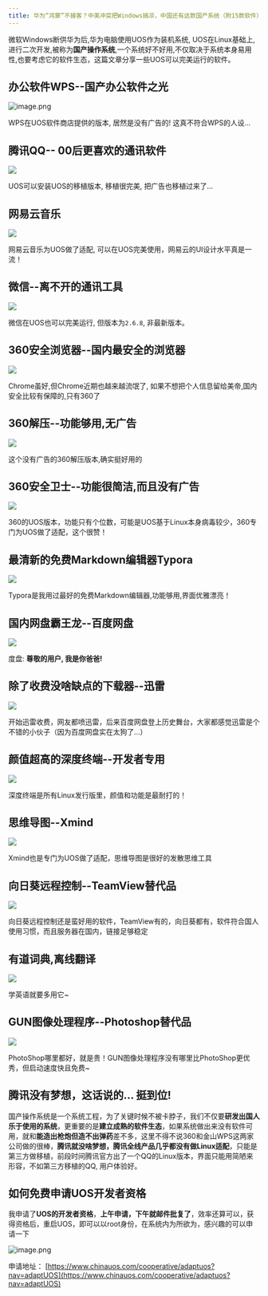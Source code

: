 ```yaml
---
title: 华为“鸿蒙”不接客？中美冲突把Windows搞凉，中国还有这款国产系统（附15款软件）
---
```


微软Windows断供华为后,华为电脑使用UOS作为装机系统, UOS在Linux基础上,进行二次开发,被称为**国产操作系统**,一个系统好不好用,不仅取决于系统本身易用性,也要考虑它的软件生态，这篇文章分享一些UOS可以完美运行的软件。



## 办公软件WPS--国产办公软件之光

![image.png](https://www.v2fy.com/asset/0i/jikemiji/jikemiji-md/kr-000084.assets/1240-20200723204347553.png)

WPS在UOS软件商店提供的版本, 居然是没有广告的! 这真不符合WPS的人设...

## 腾讯QQ-- 00后更喜欢的通讯软件

![](https://www.v2fy.com/asset/0i/jikemiji/jikemiji-md/kr-000084.assets/1240.png)

UOS可以安装UOS的移植版本, 移植很完美, 把广告也移植过来了...

## 网易云音乐

![](https://www.v2fy.com/asset/0i/jikemiji/jikemiji-md/kr-000084.assets/1240-20200723204347925.png)

网易云音乐为UOS做了适配, 可以在UOS完美使用，网易云的UI设计水平真是一流！


## 微信--离不开的通讯工具

![](https://www.v2fy.com/asset/0i/jikemiji/jikemiji-md/kr-000084.assets/1240-20200723204347502.png)

微信在UOS也可以完美运行, 但版本为`2.6.8`, 非最新版本。


## 360安全浏览器--国内最安全的浏览器


![](https://www.v2fy.com/asset/0i/jikemiji/jikemiji-md/kr-000084.assets/1240-20200723204347568.png)

Chrome虽好,但Chrome近期也越来越流氓了, 如果不想把个人信息留给美帝,国内安全比较有保障的,只有360了

## 360解压--功能够用,无广告

![](https://www.v2fy.com/asset/0i/jikemiji/jikemiji-md/kr-000084.assets/1240-20200723204347626.png)

这个没有广告的360解压版本,确实挺好用的

## 360安全卫士--功能很简洁,而且没有广告

![](https://www.v2fy.com/asset/0i/jikemiji/jikemiji-md/kr-000084.assets/1240-20200723204347376.png)

360的UOS版本，功能只有个位数，可能是UOS基于Linux本身病毒较少，360专门为UOS做了适配，这个很赞！


## 最清新的免费Markdown编辑器Typora

![](https://www.v2fy.com/asset/0i/jikemiji/jikemiji-md/kr-000084.assets/1240-20200723204347441.png)

Typora是我用过最好的免费Markdown编辑器,功能够用,界面优雅漂亮！

## 国内网盘霸王龙--百度网盘

![](https://www.v2fy.com/asset/0i/jikemiji/jikemiji-md/kr-000084.assets/1240-20200723204347603.png)

度盘: **尊敬的用户, 我是你爸爸!**

## 除了收费没啥缺点的下载器--迅雷


![](https://www.v2fy.com/asset/0i/jikemiji/jikemiji-md/kr-000084.assets/1240-20200723204347742.png)

开始迅雷收费，网友都喷迅雷，后来百度网盘登上历史舞台，大家都感觉迅雷是个不错的小伙子（因为百度网盘实在太狗了...）


## 颜值超高的深度终端--开发者专用

![](https://www.v2fy.com/asset/0i/jikemiji/jikemiji-md/kr-000084.assets/1240-20200723204347767.png)

深度终端是所有Linux发行版里，颜值和功能是最耐打的！

## 思维导图--Xmind

![](https://www.v2fy.com/asset/0i/jikemiji/jikemiji-md/kr-000084.assets/1240-20200723204347859.png)

Xmind也是专门为UOS做了适配，思维导图是很好的发散思维工具


## 向日葵远程控制--TeamView替代品


![](https://www.v2fy.com/asset/0i/jikemiji/jikemiji-md/kr-000084.assets/1240-20200723204347724.png)

向日葵远程控制还是蛮好用的软件，TeamView有的，向日葵都有，软件符合国人使用习惯，而且服务器在国内，链接足够稳定

## 有道词典,离线翻译


![](https://www.v2fy.com/asset/0i/jikemiji/jikemiji-md/kr-000084.assets/1240-20200723204347965.png)

学英语就要多用它~

## GUN图像处理程序--Photoshop替代品


![](https://www.v2fy.com/asset/0i/jikemiji/jikemiji-md/kr-000084.assets/1240-20200723204347866.png)

PhotoShop哪里都好，就是贵！GUN图像处理程序没有哪里比PhotoShop更优秀，但启动速度快且免费~

## 腾讯没有梦想，这话说的... 挺到位!

国产操作系统是一个系统工程，为了关键时候不被卡脖子，我们不仅要**研发出国人乐于使用的系统**，更重要的是**建立成熟的软件生态**，如果系统做出来没有软件可用，就和**能造出枪炮但造不出弹药**差不多，这里不得不说360和金山WPS这两家公司做的很棒，**腾讯就没啥梦想，腾讯全线产品几乎都没有做Linux适配**，只能是第三方做移植，前段时间腾讯官方出了一个QQ的Linux版本，界面只能用简陋来形容，不如第三方移植的QQ, 用户体验好。

## 如何免费申请UOS开发者资格

我申请了**UOS的开发者资格**，**上午申请，下午就邮件批复了**，效率还算可以，获得资格后，重启UOS，即可以以root身份，在系统内为所欲为，感兴趣的可以申请一下

![image.png](https://www.v2fy.com/asset/0i/jikemiji/jikemiji-md/kr-000084.assets/1240-20200723204347840.png)

申请地址： [https://www.chinauos.com/cooperative/adaptuos?nav=adaptUOS](https://www.chinauos.com/cooperative/adaptuos?nav=adaptUOS)
